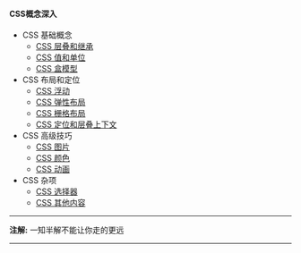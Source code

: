 #### CSS概念深入

+ CSS 基础概念
  + [CSS 层叠和继承](./Notes/CSS%20层叠和继承.md)
  + [CSS 值和单位](./Notes/CSS%20值和单位.md)
  + [CSS 盒模型](./Notes/CSS%20盒模型.md)
+ CSS 布局和定位
  + [CSS 浮动](./Notes/CSS%20浮动.md)
  + [CSS 弹性布局](./Notes/CSS%20弹性布局.md)
  + [CSS 栅格布局](./Notes/CSS%20栅格布局.md)
  + [CSS 定位和层叠上下文](./Notes/CSS%20定位和层叠上下文.md)
+ CSS 高级技巧
  + [CSS 图片](./Notes/CSS%20图片.md)
  + [CSS 颜色](./Notes/CSS%20颜色.md)
  + [CSS 动画](./Notes/CSS%20动画.md)
+ CSS 杂项
  + [CSS 选择器](./Notes/CSS%20选择器.md)
  + [CSS 其他内容](./Notes/CSS%20其他内容.md)

***
**注解:** 一知半解不能让你走的更远
***
